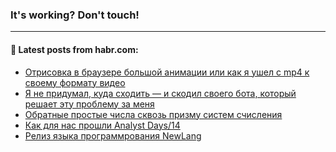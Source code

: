 ### It's working? Don't touch!

---
<!--
#### 🛠️ Technical stack:

![C++](https://img.shields.io/badge/C++-informational?logo=c%2B%2B&style=flat&logoColor=white&color=9C033A)
![Java](https://img.shields.io/badge/Java-informational?logo=java&style=flat&logoColor=white&color=007396)
![Kotlin](https://img.shields.io/badge/Kotlin-informational?logo=Kotlin&style=flat&logoColor=white&color=0095D5)
![JS](https://img.shields.io/badge/JS-informational?logo=javaScript&style=flat&logoColor=black&color=F7Df1E) <br>
![HTML5](https://img.shields.io/badge/HTML5-informational?logo=html5&style=flat&logoColor=white&color=E34F26)
![CSS3](https://img.shields.io/badge/CSS3-informational?logo=css3&style=flat&logoColor=white&color=157286)
![Sass](https://img.shields.io/badge/Saas-informational?logo=sass&style=flat&logoColor=white&color=hotpink)
![PHP](https://img.shields.io/badge/PHP-informational?logo=php&style=flat&logoColor=white&color=777BB4) <br>
![WebPAck](https://img.shields.io/badge/WebPack-informational?logo=webPack&style=flat&logoColor=white&color=FF6F00)
![Bootstrap](https://img.shields.io/badge/Bootstrap-informational?logo=Bootstrap&style=flat&logoColor=white&color=7952B3)
![MySQL](https://img.shields.io/badge/MySQL-informational?logo=MySQL&style=flat&logoColor=white&color=00f) <br>
![NodeJS](https://img.shields.io/badge/NodeJS-informational?logo=node.js&style=flat&logoColor=white&color=43853D)
![Spring](https://img.shields.io/badge/Spring-informational?logo=Spring&style=flat&logoColor=white&color=0A9EDC)
![Angular](https://img.shields.io/badge/Vue-informational?logo=vue.js&style=flat&logoColor=white&color=red)
![Git](https://img.shields.io/badge/Git-informational?logo=git&style=flat&logoColor=white&color=darkorange)

___
-->

#### 💬 Latest posts from habr.com:

<!-- BLOG-POST-LIST:START -->
- [Отрисовка в браузере большой анимации или как я ушел с mp4 к своему формату видео](https://habr.com/ru/post/673318/?utm_source=habrahabr&utm_medium=rss&utm_campaign=673318)
- [Я не придумал, куда сходить — и скодил своего бота, который решает эту проблему за меня](https://habr.com/ru/post/673170/?utm_source=habrahabr&utm_medium=rss&utm_campaign=673170)
- [Обратные простые числа сквозь призму систем счисления](https://habr.com/ru/post/672832/?utm_source=habrahabr&utm_medium=rss&utm_campaign=672832)
- [Как для нас прошли Analyst Days/14](https://habr.com/ru/post/673266/?utm_source=habrahabr&utm_medium=rss&utm_campaign=673266)
- [Релиз языка программрования NewLang](https://habr.com/ru/post/673176/?utm_source=habrahabr&utm_medium=rss&utm_campaign=673176)
<!-- BLOG-POST-LIST:END -->
